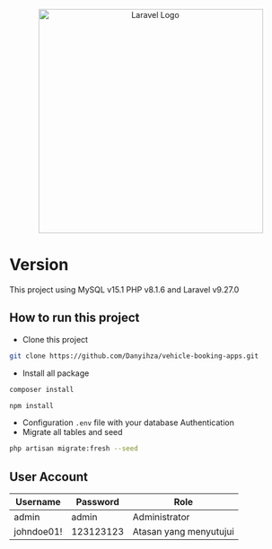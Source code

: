 <p align="center"><a href="https://laravel.com" target="_blank"><img src="https://raw.githubusercontent.com/laravel/art/master/logo-lockup/5%20SVG/2%20CMYK/1%20Full%20Color/laravel-logolockup-cmyk-red.svg" width="400" alt="Laravel Logo"></a></p>

# Version
This project using MySQL v15.1 PHP v8.1.6 and Laravel v9.27.0

## How to run this project
- Clone this project
```bash
git clone https://github.com/Danyihza/vehicle-booking-apps.git
```
- Install all package
```bash
composer install
```
```bash
npm install
```
- Configuration ```.env``` file with your database Authentication
- Migrate all tables and seed
```bash
php artisan migrate:fresh --seed
```

## User Account
|Username|Password|Role|
|---|---|---|
|admin|admin|Administrator   |
|johndoe01!|123123123|Atasan yang menyutujui|
